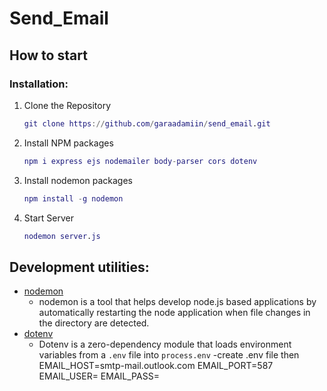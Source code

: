 # Send_Email

## How to start

### Installation:

1. Clone the Repository
   ```g
   git clone https://github.com/garaadamiin/send_email.git
   ```
2. Install NPM packages
   ```g
   npm i express ejs nodemailer body-parser cors dotenv
   ```
3. Install nodemon packages
   ```g
   npm install -g nodemon
   ```
4. Start Server
   ```g
   nodemon server.js
   ```

## Development utilities:

- [nodemon](https://www.npmjs.com/package/nodemon)
  - nodemon is a tool that helps develop node.js based applications by automatically restarting the node application when file changes in the directory are detected.
- [dotenv](https://www.npmjs.com/package/dotenv)
  - Dotenv is a zero-dependency module that loads environment variables from a `.env` file into `process.env`
    -create .env file then
    EMAIL_HOST=smtp-mail.outlook.com
    EMAIL_PORT=587
    EMAIL_USER=
    EMAIL_PASS=
